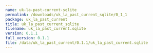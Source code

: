 ```yaml
---
name: uk-la-past-current-sqlite
permalink: /downloads/uk_la_past_current_sqlite/0_1_1
package: uk_la_past_current
title: uk_la_past_current_sqlite
filename: uk_la_past_current.sqlite
version: 0.1.1
full_version: 0.1.1
file: /data/uk_la_past_current/0.1.1/uk_la_past_current.sqlite
---
```

